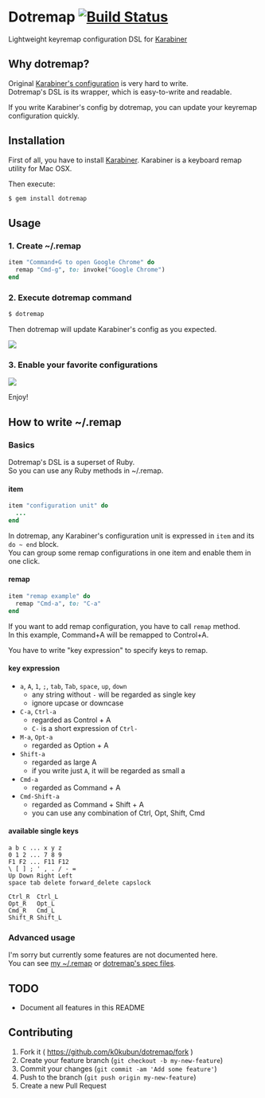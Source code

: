 # Dotremap [![Build Status](https://travis-ci.org/k0kubun/dotremap.png?branch=master)](https://travis-ci.org/k0kubun/dotremap)

Lightweight keyremap configuration DSL for [Karabiner](https://pqrs.org/osx/karabiner/index.html.en)

## Why dotremap?

Original [Karabiner's configuration](https://pqrs.org/osx/karabiner/xml.html.ja) is very hard to write.  
Dotremap's DSL is its wrapper, which is easy-to-write and readable.  
  
If you write Karabiner's config by dotremap, you can update your keyremap configuration quickly.

## Installation

First of all, you have to install [Karabiner](https://pqrs.org/osx/karabiner/index.html.en).
Karabiner is a keyboard remap utility for Mac OSX.  
  
Then execute:

```bash
$ gem install dotremap
```

## Usage
### 1. Create ~/.remap

```rb
item "Command+G to open Google Chrome" do
  remap "Cmd-g", to: invoke("Google Chrome")
end
```

### 2. Execute dotremap command

```bash
$ dotremap
```

Then dotremap will update Karabiner's config as you expected.

![](https://raw.githubusercontent.com/k0kubun/dotremap/master/img/disabled.png)

### 3. Enable your favorite configurations

![](https://raw.githubusercontent.com/k0kubun/dotremap/master/img/enabled.png)

Enjoy!

## How to write ~/.remap
### Basics

Dotremap's DSL is a superset of Ruby.  
So you can use any Ruby methods in ~/.remap.

#### item

```rb
item "configuration unit" do
  ...
end
```

In dotremap, any Karabiner's configuration unit is expressed in `item` and its `do ~ end` block.  
You can group some remap configurations in one item and enable them in one click.

#### remap

```rb
item "remap example" do
  remap "Cmd-a", to: "C-a"
end
```

If you want to add remap configuration, you have to call `remap` method.  
In this example, Command+A will be remapped to Control+A.  
  
You have to write "key expression" to specify keys to remap.

#### key expression

- `a`, `A`, `1`, `;`, `tab`, `Tab`, `space`, `up`, `down`
  - any string without `-` will be regarded as single key
  - ignore upcase or downcase
- `C-a`, `Ctrl-a`
  - regarded as Control + A
  - `C-` is a short expression of `Ctrl-`
- `M-a`, `Opt-a`
  - regarded as Option + A
- `Shift-a`
  - regarded as large A
  - if you write just `A`, it will be regarded as small a
- `Cmd-a`
  - regarded as Command + A
- `Cmd-Shift-a`
  - regarded as Command + Shift + A
  - you can use any combination of Ctrl, Opt, Shift, Cmd

#### available single keys

```
a b c ... x y z
0 1 2 ... 7 8 9
F1 F2 ... F11 F12
\ [ ] ; ' , . / - =
Up Down Right Left
space tab delete forward_delete capslock

Ctrl_R  Ctrl_L
Opt_R   Opt_L
Cmd_R   Cmd_L
Shift_R Shift_L
```

### Advanced usage

I'm sorry but currently some features are not documented here.  
You can see [my ~/.remap](https://github.com/k0kubun/dotfiles/blob/master/.remap.rb) or
[dotremap's spec files](https://github.com/k0kubun/dotremap/tree/master/spec/lib).

## TODO

- Document all features in this README

## Contributing

1. Fork it ( https://github.com/k0kubun/dotremap/fork )
2. Create your feature branch (`git checkout -b my-new-feature`)
3. Commit your changes (`git commit -am 'Add some feature'`)
4. Push to the branch (`git push origin my-new-feature`)
5. Create a new Pull Request

